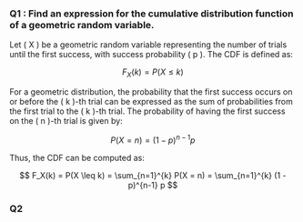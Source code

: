 ### Q1 : Find an expression for the cumulative distribution function of a geometric random variable.
Let \( X \) be a geometric random variable representing the number of trials until the first success, with success probability \( p \). The CDF is defined as:

$$ 
F_X(k) = P(X \leq k) 
$$

For a geometric distribution, the probability that the first success occurs on or before the \( k \)-th trial can be expressed as the sum of probabilities from the first trial to the \( k \)-th trial. The probability of having the first success on the \( n \)-th trial is given by:

$$ 
P(X = n) = (1 - p)^{n-1} p 
$$

Thus, the CDF can be computed as:

$$ 
F_X(k) = P(X \leq k) = \sum_{n=1}^{k} P(X = n) = \sum_{n=1}^{k} (1 - p)^{n-1} p 
$$

### Q2




